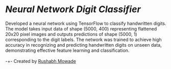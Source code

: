 # ***Neural Network Digit Classifier***
Developed a neural network using TensorFlow to classify handwritten digits. The model takes input data of shape (5000, 400) representing flattened 20x20 pixel images and outputs predictions of shape (5000, 1) corresponding to the digit labels. The network was trained to achieve high accuracy in recognizing and predicting handwritten digits on unseen data, demonstrating effective feature learning and classification.
<br><br> -+- Created by [Rushabh Mowade](https://github.com/RushabhMowade) 


